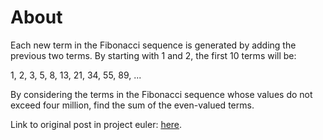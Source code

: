 # About

Each new term in the Fibonacci sequence is generated by adding the previous two terms. By starting with 1 and 2, the first 10 terms will be:  
  
1, 2, 3, 5, 8, 13, 21, 34, 55, 89, ...  
  
By considering the terms in the Fibonacci sequence whose values do not exceed four million, find the sum of the even-valued terms.  
  
Link to original post in project euler: [here](https://projecteuler.net/problem=2).
